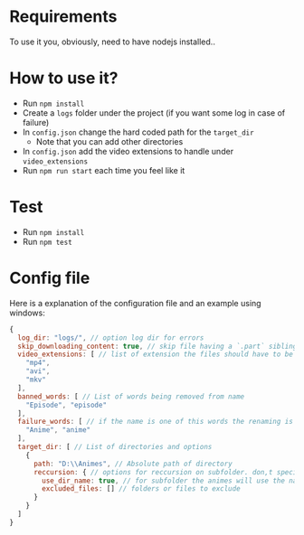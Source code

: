 # Requirements
To use it you, obviously, need to have nodejs installed..

# How to use it?
- Run `npm install`
- Create a `logs` folder under the project (if you want some log in case of failure)
- In `config.json` change the hard coded path for the `target_dir`
  - Note that you can add other directories
- In `config.json` add the video extensions to handle under `video_extensions`
- Run `npm run start` each time you feel like it

# Test
- Run `npm install`
- Run `npm test`

# Config file
Here is a explanation of the configuration file and an example using windows:
```javascript
{
  log_dir: "logs/", // option log dir for errors
  skip_downloading_content: true, // skip file having a `.part` sibling
  video_extensions: [ // list of extension the files should have to be renamed
    "mp4",
    "avi",
    "mkv"
  ],
  banned_words: [ // List of words being removed from name
    "Episode", "episode"
  ],
  failure_words: [ // if the name is one of this words the renaming is considered as failed
    "Anime", "anime"
  ],
  target_dir: [ // List of directories and options
    {
      path: "D:\\Animes", // Absolute path of directory
      reccursion: { // options for reccursion on subfolder. don,t specify for no reccursion
        use_dir_name: true, // for subfolder the animes will use the name of the folder
        excluded_files: [] // folders or files to exclude
      }
    }
  ]
}

```
